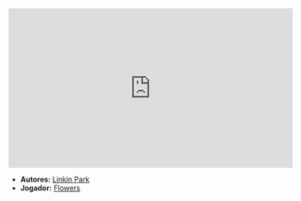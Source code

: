 <iframe width="560" height="315" src="https://www.youtube.com/embed/NjdgcHdzvac?si=pMgNiZWPbyjHS3FQ" title="YouTube video player" frameborder="0" allow="accelerometer; autoplay; clipboard-write; encrypted-media; gyroscope; picture-in-picture; web-share" referrerpolicy="strict-origin-when-cross-origin" allowfullscreen></iframe>

- **Autores:** [Linkin Park](content/Autores/Linkin%20Park.md)
- **Jogador:** [Flowers](content/Jogadores/Flowers.md)